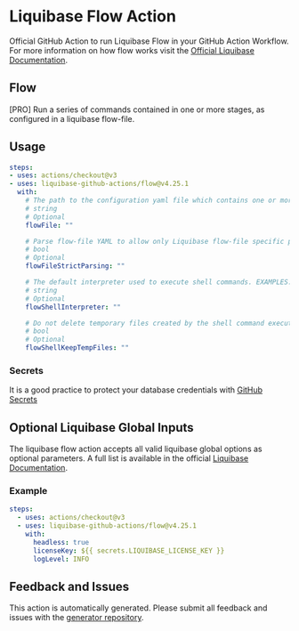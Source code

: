 # Liquibase Flow Action
Official GitHub Action to run Liquibase Flow in your GitHub Action Workflow. For more information on how flow works visit the [Official Liquibase Documentation](https://docs.liquibase.com/commands/home.html).
## Flow
[PRO]
Run a series of commands contained in one or more stages, as configured in a liquibase flow-file.
## Usage
```yaml
steps:
- uses: actions/checkout@v3
- uses: liquibase-github-actions/flow@v4.25.1
  with:
    # The path to the configuration yaml file which contains one or more "stages" of commands to be executed in a liquibase flow operation. Defaults to yaml file named "liquibase.flowfile.yaml" in the current working directory.
    # string
    # Optional
    flowFile: ""

    # Parse flow-file YAML to allow only Liquibase flow-file specific properties, indentations, and structure.
    # bool
    # Optional
    flowFileStrictParsing: ""

    # The default interpreter used to execute shell commands. EXAMPLES: bash, sh, cmd.
    # string
    # Optional
    flowShellInterpreter: ""

    # Do not delete temporary files created by the shell command execution
    # bool
    # Optional
    flowShellKeepTempFiles: ""

```

### Secrets
It is a good practice to protect your database credentials with [GitHub Secrets](https://docs.github.com/en/actions/security-guides/encrypted-secrets)

## Optional Liquibase Global Inputs
The liquibase flow action accepts all valid liquibase global options as optional parameters. A full list is available in the official [Liquibase Documentation](https://docs.liquibase.com/parameters/command-parameters.html).

### Example
```yaml
steps:
  - uses: actions/checkout@v3
  - uses: liquibase-github-actions/flow@v4.25.1
    with:
      headless: true
      licenseKey: ${{ secrets.LIQUIBASE_LICENSE_KEY }}
      logLevel: INFO
```

## Feedback and Issues
This action is automatically generated. Please submit all feedback and issues with the [generator repository](https://github.com/liquibase/github-action-generator/issues).
